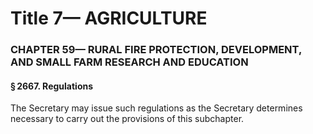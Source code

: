 
# Title 7— AGRICULTURE
### CHAPTER 59— RURAL FIRE PROTECTION, DEVELOPMENT, AND SMALL FARM RESEARCH AND EDUCATION
#### § 2667. Regulations

The Secretary may issue such regulations as the Secretary determines necessary to carry out the provisions of this subchapter.
